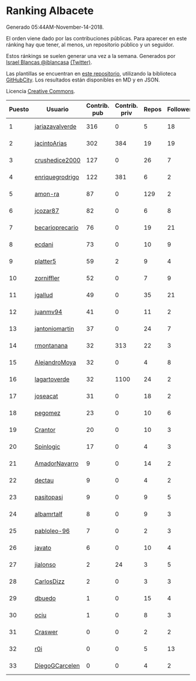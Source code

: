 # Ranking Albacete

Generado 05:44AM-November-14-2018.

El orden viene dado por las contribuciones públicas. Para aparecer en este ránking hay que tener, al menos, un repositorio público y un seguidor.

Estos ránkings se suelen generar una vez a la semana. Generados por [Israel Blancas @iblancasa](https://github.com/iblancasa/) [(Twitter)](https://twitter.com/iblancasa).

Las plantillas se encuentran en [este repositorio](https://github.com/iblancasa/GH-Spanish-Ranking), utilizando la biblioteca [GitHubCity](https://github.com/iblancasa/GitHubCity). Los resultados están disponibles en MD y en JSON.

Licencia [Creative Commons](https://creativecommons.org/licenses/by/4.0/).

| Puesto   |  Usuario  | Contrib. pub | Contrib. priv |Repos| Followers | Desde |  Avatar  |
|----------|-----------|--------------|---------------|-----|-----------|-------|----------|
|1|[jariazavalverde](https://github.com/jariazavalverde)|316|0|5|18|2013-07-20|![jariazavalverde]()|
|2|[jacintoArias](https://github.com/jacintoArias)|302|384|19|19|2014-05-07|![jacintoArias]()|
|3|[crushedice2000](https://github.com/crushedice2000)|127|0|26|7|2015-03-09|![crushedice2000]()|
|4|[enriquegrodrigo](https://github.com/enriquegrodrigo)|122|381|6|2|2014-01-17|![enriquegrodrigo]()|
|5|[amon-ra](https://github.com/amon-ra)|87|0|129|2|2011-09-14|![amon-ra]()|
|6|[jcozar87](https://github.com/jcozar87)|82|0|6|8|2014-11-12|![jcozar87]()|
|7|[becarioprecario](https://github.com/becarioprecario)|76|0|19|21|2014-04-20|![becarioprecario]()|
|8|[ecdani](https://github.com/ecdani)|73|0|10|9|2013-04-20|![ecdani]()|
|9|[platter5](https://github.com/platter5)|59|2|9|4|2017-06-13|![platter5]()|
|10|[zorniffler](https://github.com/zorniffler)|52|0|7|9|2016-06-09|![zorniffler]()|
|11|[jgallud](https://github.com/jgallud)|49|0|35|21|2013-09-02|![jgallud]()|
|12|[juanmv94](https://github.com/juanmv94)|41|0|11|2|2018-06-16|![juanmv94]()|
|13|[jantoniomartin](https://github.com/jantoniomartin)|37|0|24|7|2010-10-14|![jantoniomartin]()|
|14|[rmontanana](https://github.com/rmontanana)|32|313|22|3|2012-02-12|![rmontanana]()|
|15|[AlejandroMoya](https://github.com/AlejandroMoya)|32|0|4|8|2016-10-11|![AlejandroMoya]()|
|16|[lagartoverde](https://github.com/lagartoverde)|32|1100|24|2|2016-02-01|![lagartoverde]()|
|17|[joseacat](https://github.com/joseacat)|31|0|18|2|2015-06-27|![joseacat]()|
|18|[pegomez](https://github.com/pegomez)|23|0|10|6|2015-05-02|![pegomez]()|
|19|[Crantor](https://github.com/Crantor)|20|0|10|3|2015-10-11|![Crantor]()|
|20|[Spinlogic](https://github.com/Spinlogic)|17|0|4|3|2013-10-17|![Spinlogic]()|
|21|[AmadorNavarro](https://github.com/AmadorNavarro)|9|0|14|2|2012-11-12|![AmadorNavarro]()|
|22|[dectau](https://github.com/dectau)|9|0|4|2|2018-04-16|![dectau]()|
|23|[pasitopasi](https://github.com/pasitopasi)|9|0|9|5|2017-02-27|![pasitopasi]()|
|24|[albamrtalf](https://github.com/albamrtalf)|8|0|9|3|2015-11-30|![albamrtalf]()|
|25|[pabloleo-96](https://github.com/pabloleo-96)|7|0|2|3|2016-11-03|![pabloleo-96]()|
|26|[javato](https://github.com/javato)|6|0|10|4|2014-09-21|![javato]()|
|27|[jialonso](https://github.com/jialonso)|2|24|3|5|2014-10-12|![jialonso]()|
|28|[CarlosDizz](https://github.com/CarlosDizz)|2|0|3|3|2016-04-21|![CarlosDizz]()|
|29|[dbuedo](https://github.com/dbuedo)|1|0|15|4|2013-08-17|![dbuedo]()|
|30|[ociu](https://github.com/ociu)|1|0|8|3|2013-04-17|![ociu]()|
|31|[Craswer](https://github.com/Craswer)|0|0|2|2|2011-05-21|![Craswer]()|
|32|[r0i](https://github.com/r0i)|0|0|5|13|2013-09-14|![r0i]()|
|33|[DiegoGCarcelen](https://github.com/DiegoGCarcelen)|0|0|4|2|2014-09-23|![DiegoGCarcelen]()|
